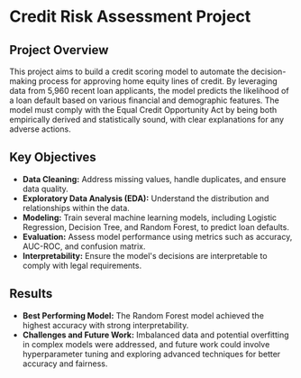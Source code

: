 # Credit Risk Assessment Project

## Project Overview

This project aims to build a credit scoring model to automate the decision-making process for approving home equity lines of credit. By leveraging data from 5,960 recent loan applicants, the model predicts the likelihood of a loan default based on various financial and demographic features. The model must comply with the Equal Credit Opportunity Act by being both empirically derived and statistically sound, with clear explanations for any adverse actions.

## Key Objectives

- **Data Cleaning:** Address missing values, handle duplicates, and ensure data quality.
- **Exploratory Data Analysis (EDA):** Understand the distribution and relationships within the data.
- **Modeling:** Train several machine learning models, including Logistic Regression, Decision Tree, and Random Forest, to predict loan defaults.
- **Evaluation:** Assess model performance using metrics such as accuracy, AUC-ROC, and confusion matrix.
- **Interpretability:** Ensure the model's decisions are interpretable to comply with legal requirements.

## Results

- **Best Performing Model:** The Random Forest model achieved the highest accuracy with strong interpretability.
- **Challenges and Future Work:** Imbalanced data and potential overfitting in complex models were addressed, and future work could involve hyperparameter tuning and exploring advanced techniques for better accuracy and fairness.
